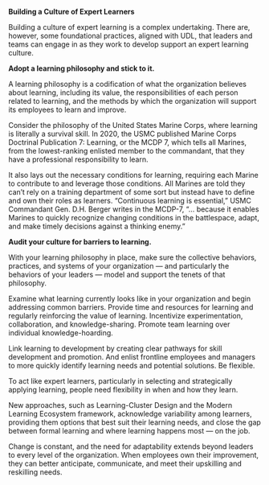 **Building a Culture of Expert Learners**

Building a culture of expert learning is a complex undertaking. There are, however, some foundational practices, aligned with UDL, that leaders and teams can engage in as they work to develop support an expert learning culture.

**Adopt a learning philosophy and stick to it.**

A learning philosophy is a codification of what the organization believes about learning, including its value, the responsibilities of each person related to learning, and the methods by which the organization will support its employees to learn and improve.

Consider the philosophy of the United States Marine Corps, where learning is literally a survival skill. In 2020, the USMC published Marine Corps Doctrinal Publication 7: Learning, or the MCDP 7, which tells all Marines, from the lowest-ranking enlisted member to the commandant, that they have a professional responsibility to learn. 

It also lays out the necessary conditions for learning, requiring each Marine to contribute to and leverage those conditions. All Marines are told they can’t rely on a training department of some sort but instead have to define and own their roles as learners. “Continuous learning is essential,” USMC Commandant Gen. D.H. Berger writes in the MCDP-7, “… because it enables Marines to quickly recognize changing conditions in the battlespace, adapt, and make timely decisions against a thinking enemy.”

**Audit your culture for barriers to learning.**

With your learning philosophy in place, make sure the collective behaviors, practices, and systems of your organization — and particularly the behaviors of your leaders — model and support the tenets of that philosophy. 

Examine what learning currently looks like in your organization and begin addressing common barriers. Provide time and resources for learning and regularly reinforcing the value of learning. Incentivize experimentation, collaboration, and knowledge-sharing. Promote team learning over individual knowledge-hoarding. 

Link learning to development by creating clear pathways for skill development and promotion. And enlist frontline employees and managers to more quickly identify learning needs and potential solutions.
Be flexible.

To act like expert learners, particularly in selecting and strategically applying learning, people need flexibility in when and how they learn. 

New approaches, such as Learning-Cluster Design and the Modern Learning Ecosystem framework, acknowledge variability among learners, providing them options that best suit their learning needs, and close the gap between formal learning and where learning happens most — on the job.

Change is constant, and the need for adaptability extends beyond leaders to every level of the organization. When employees own their improvement, they can better anticipate, communicate, and meet their upskilling and reskilling needs. 

